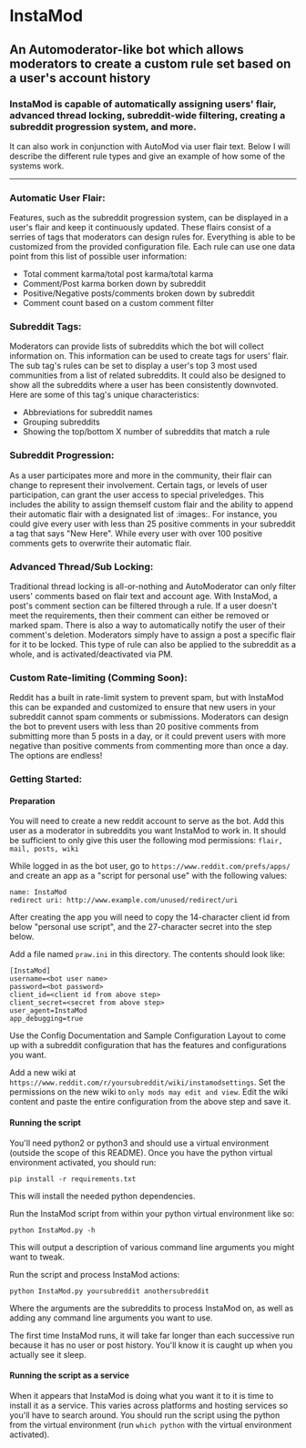 # InstaMod
## An Automoderator-like bot which allows moderators to create a custom rule set based on a user's account history

### InstaMod is capable of automatically assigning users' flair, advanced thread locking, subreddit-wide filtering, creating a subreddit progression system, and more. 

It can also work in conjunction with AutoMod via user flair text. Below I will describe the different rule types and give an example of how some of the systems work.

-----
### Automatic User Flair:
Features, such as the subreddit progression system, can be displayed in a user's flair and keep it continuously updated. These flairs consist of a serries of tags that moderators can design rules for. Everything is able to be customized from the provided configuration file. Each rule can use one data point from this list of possible user information:
* Total comment karma/total post karma/total karma
* Comment/Post karma borken down by subreddit
* Positive/Negative posts/comments broken down by subreddit
* Comment count based on a custom comment filter

### Subreddit Tags:
Moderators can provide lists of subreddits which the bot will collect information on. This information can be used to create tags for users' flair. The sub tag's rules can be set to display a user's top 3 most used communities from a list of related subreddits. It could also be designed to show all the subreddits where a user has been consistently downvoted. Here are some of this tag's unique characteristics:
* Abbreviations for subreddit names
* Grouping subreddits
* Showing the top/bottom X number of subreddits that match a rule

### Subreddit Progression:
As a user participates more and more in the community, their flair can change to represent their involvement. Certain tags, or levels of user participation, can grant the user access to special priveledges. This includes the ability to assign themself custom flair and the ability to append their automatic flair with a designated list of :images:. For instance, you could give every user with less than 25 positive comments in your subreddit a tag that says "New Here". While every user with over 100 positive comments gets to overwrite their automatic flair.

### Advanced Thread/Sub Locking:
Traditional thread locking is all-or-nothing and AutoModerator can only filter users' comments based on flair text and account age. With InstaMod, a post's comment section can be filtered through a rule. If a user doesn't meet the requirements, then their comment can either be removed or marked spam. There is also a way to automatically notify the user of their comment's deletion. Moderators simply have to assign a post a specific flair for it to be locked. This type of rule can also be applied to the subreddit as a whole, and is activated/deactivated via PM.

### Custom Rate-limiting (Comming Soon):
Reddit has a built in rate-limit system to prevent spam, but with InstaMod this can be expanded and customized to ensure that new users in your subreddit cannot spam comments or submissions. Moderators can design the bot to prevent users with less than 20 positive comments from submitting more than 5 posts in a day, or it could prevent users with more negative than positive comments from commenting more than once a day. The options are endless!

### Getting Started:
#### Preparation
You will need to create a new reddit account to serve as the bot.  Add this user as a moderator in subreddits you want InstaMod to work in.  It should be sufficient to only give this user the following mod permissions:  `flair, mail, posts, wiki`

While logged in as the bot user, go to `https://www.reddit.com/prefs/apps/` and create an app as a "script for personal use" with the following values:

```text
name: InstaMod
redirect uri: http://www.example.com/unused/redirect/uri
```
  
After creating the app you will need to copy the 14-character client id from below "personal use script", and the 27-character secret into the step below.

Add a file named `praw.ini` in this directory.  The contents should look like:

```$ini
[InstaMod]
username=<bot user name>
password=<bot password>
client_id=<client id from above step>
client_secret=<secret from above step>
user_agent=InstaMod
app_debugging=true
``` 

Use the Config Documentation and Sample Configuration Layout to come up with a subreddit configuration that has the features and configurations you want.

Add a new wiki at `https://www.reddit.com/r/yoursubreddit/wiki/instamodsettings`.  Set the permissions on the new wiki to `only mods may edit and view`.  Edit the wiki content and paste the entire configuration from the above step and save it.

#### Running the script

You'll need python2 or python3 and should use a virtual environment (outside the scope of this README).  Once you have the python virtual environment activated, you should run:

`pip install -r requirements.txt`

This will install the needed python dependencies.

Run the InstaMod script from within your python virtual environment like so:

`python InstaMod.py -h` 

This will output a description of various command line arguments you might want to tweak.

Run the script and process InstaMod actions:

`python InstaMod.py yoursubreddit anothersubreddit`

Where the arguments are the subreddits to process InstaMod on, as well as adding any command line arguments you want to use.

The first time InstaMod runs, it will take far longer than each successive run because it has no user or post history.  You'll know it is caught up when you actually see it sleep.

#### Running the script as a service
When it appears that InstaMod is doing what you want it to it is time to install it as a service.  This varies across platforms and hosting services so you'll have to search around.  You should run the script using the python from the virtual environment (run `which python` with the virtual environment activated).